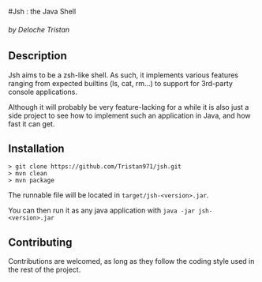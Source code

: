 #Jsh : the Java Shell
###### by Deloche Tristan

## Description
Jsh aims to be a zsh-like shell.
As such, it implements various features ranging from
expected builtins (ls, cat, rm...) to support for
3rd-party console applications.

Although it will probably be very feature-lacking for
a while it is also just a side project to see how to
implement such an application in Java, and how fast it
can get.

## Installation

    > git clone https://github.com/Tristan971/jsh.git
    > mvn clean
    > mvn package

The runnable file will be located in `target/jsh-<version>.jar`.

You can then run it as any java application with `java -jar jsh-<version>.jar`

## Contributing

Contributions are welcomed, as long as they follow
the coding style used in the rest of the project.